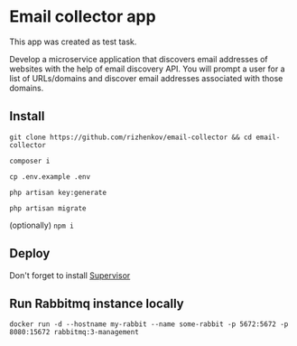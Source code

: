 # Email collector app

This app was created as test task.

Develop a microservice application that discovers email addresses of websites with the help of email discovery API. You will prompt a user for a list of URLs/domains and discover email addresses associated with those domains.

## Install

`git clone https://github.com/rizhenkov/email-collector && cd email-collector`

`composer i`

`cp .env.example .env`

`php artisan key:generate`

`php artisan migrate`

(optionally) `npm i`

## Deploy

Don't forget to install [Supervisor](https://laravel.com/docs/8.x/queues#installing-supervisor)

## Run Rabbitmq instance locally
`docker run -d --hostname my-rabbit --name some-rabbit -p 5672:5672 -p 8080:15672 rabbitmq:3-management`

